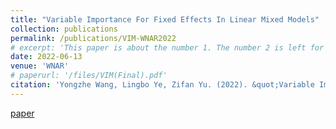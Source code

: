 ```yaml
---
title: "Variable Importance For Fixed Effects In Linear Mixed Models"
collection: publications
permalink: /publications/VIM-WNAR2022
# excerpt: 'This paper is about the number 1. The number 2 is left for future work.'
date: 2022-06-13
venue: 'WNAR'
# paperurl: '/files/VIM(Final).pdf'
citation: 'Yongzhe Wang, Lingbo Ye, Zifan Yu. (2022). &quot;Variable Importance For Fixed Effects In Linear Mixed Models.&quot; <i>WNAR Annual Meeting 2022</i>'
---
```

[paper](https://github.com/learningmalanya/learningmalanya.github.io/tree/master/files/pubs/VIM(Final).pdf)
